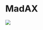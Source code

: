 # MadAX
<img src="https://capsule-render.vercel.app/api?type=wave&color=616161&height=50px&section=header&text=MADAX&fontSize=20px" />
